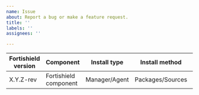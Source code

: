 ```yaml
---
name: Issue 
about: Report a bug or make a feature request.
title: ''
labels: ''
assignees: ''

---
```


|Fortishield version|Component|Install type|Install method|Platform|
|---|---|---|---|---|
| X.Y.Z-rev | Fortishield component | Manager/Agent | Packages/Sources | OS version |

<!--
Whenever possible, issues should be created for bug reporting and feature requests.
For questions related to the user experience, please refer:
- Fortishield mailing list: https://groups.google.com/forum/#!forum/fortishield
- Join Fortishield on Slack: https://khulnasoft.com/community/join-us-on-slack

Please fill the table above. Feel free to extend it at your convenience.
-->

<!--

You may want to set debug options `<component>.debug=2` (see https://fortishield.github.io/documentation/current/user-manual/reference/internal-options.html) to get verbose logs. This may help investigate the issue.

-->